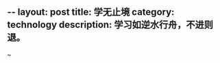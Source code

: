 --
layout: post
title: 学无止境
category: technology
description: 学习如逆水行舟，不进则退。
---

[MicLee]:    http://ofmiclee.github.com  "MicLee"
~
